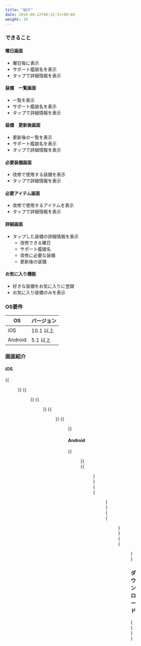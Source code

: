 ```yaml
---
title: "紹介"
date: 2018-09-22T00:32:51+09:00
weight: 10
---
```


### できること

#### 曜日画面

* 曜日毎に表示
* サポート艦娘名を表示
* タップで詳細情報を表示

#### 装備　一覧画面

* 一覧を表示
* サポート艦娘名を表示
* タップで詳細情報を表示

#### 装備　更新後画面

* 更新後の一覧を表示
* サポート艦娘名を表示
* タップで詳細情報を表示

#### 必要装備画面

* 改修で使用する装備を表示
* タップで詳細情報を表示

#### 必要アイテム画面

* 改修で使用するアイテムを表示
* タップで詳細情報を表示

#### 詳細画面

* タップした装備の詳細情報を表示
  * 改修できる曜日
  * サポート艦娘名
  * 改修に必要な装備
  * 更新後の装備

#### お気に入り機能

* 好きな装備をお気に入りに登録
* お気に入り装備のみを表示

### OS要件

|OS|バージョン|
|---|---|
|iOS|10.1 以上|
|Android|5.1 以上|

### 画面紹介

#### iOS

{{<figure src="/images/akashi/ios_01.png" width="400px">}}
{{<figure src="/images/akashi/ios_02.png" width="400px">}}
{{<figure src="/images/akashi/ios_03.png" width="400px">}}
{{<figure src="/images/akashi/ios_04.png" width="400px">}}
{{<figure src="/images/akashi/ios_05.png" width="400px">}}

#### Android

{{<figure src="/images/akashi/android_01.png" width="400px">}}
{{<figure src="/images/akashi/android_02.png" width="400px">}}
{{<figure src="/images/akashi/android_03.png" width="400px">}}
{{<figure src="/images/akashi/android_04.png" width="400px">}}
{{<figure src="/images/akashi/android_05.png" width="400px">}}

### ダウンロード

{{<download-banner-akashi>}}
